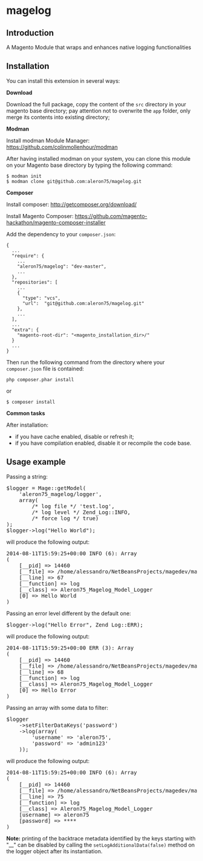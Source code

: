 magelog
=======

Introduction
------------

A Magento Module that wraps and enhances native logging functionalities 

Installation
------------

You can install this extension in several ways:

**Download**

Download the full package, copy the content of the ```src``` directory
in your magento base directory; pay attention not to overwrite
the ```app``` folder, only merge its contents into existing directory;

**Modman**

Install modman Module Manager: https://github.com/colinmollenhour/modman

After having installed modman on your system, you can clone this module on your
Magento base directory by typing the following command:

```
$ modman init
$ modman clone git@github.com:aleron75/magelog.git
```

**Composer**

Install composer: http://getcomposer.org/download/

Install Magento Composer: https://github.com/magento-hackathon/magento-composer-installer

Add the dependency to your ```composer.json```:

```
{
  ...
  "require": {
    ...
    "aleron75/magelog": "dev-master",
    ...
  },
  "repositories": [
    ...
    {
      "type": "vcs",
      "url":  "git@github.com:aleron75/magelog.git"
    },
    ...
  ],
  ...
  "extra": {
    "magento-root-dir": "<magento_installation_dir>/"
  }
  ...
}
```

Then run the following command from the directory where your ```composer.json```
file is contained:

```
php composer.phar install
```

or

```
$ composer install
```

**Common tasks**

After installation:

* if you have cache enabled, disable or refresh it;
* if you have compilation enabled, disable it or recompile the code base.

Usage example
-------------

Passing a string:

<pre>
$logger = Mage::getModel(
    'aleron75_magelog/logger',
    array(
        /* log file */ 'test.log',
        /* log level */ Zend_Log::INFO,
        /* force log */ true)
);
$logger->log("Hello World");
</pre>

will produce the following output:

<pre>
2014-08-11T15:59:25+00:00 INFO (6): Array
(
    [__pid] => 14460
    [__file] => /home/alessandro/NetBeansProjects/magedev/magento/logtest.php
    [__line] => 67
    [__function] => log
    [__class] => Aleron75_Magelog_Model_Logger
    [0] => Hello World
)
</pre>

Passing an error level different by the default one:

<pre>
$logger->log("Hello Error", Zend_Log::ERR);
</pre>

will produce the following output:

<pre>
2014-08-11T15:59:25+00:00 ERR (3): Array
(
    [__pid] => 14460
    [__file] => /home/alessandro/NetBeansProjects/magedev/magento/logtest.php
    [__line] => 68
    [__function] => log
    [__class] => Aleron75_Magelog_Model_Logger
    [0] => Hello Error
)
</pre>

Passing an array with some data to filter:

<pre>
$logger
    ->setFilterDataKeys('password')
    ->log(array(
        'username' => 'aleron75',
        'password' => 'admin123'
    ));
</pre>

will produce the following output:

<pre>
2014-08-11T15:59:25+00:00 INFO (6): Array
(
    [__pid] => 14460
    [__file] => /home/alessandro/NetBeansProjects/magedev/magento/logtest.php
    [__line] => 75
    [__function] => log
    [__class] => Aleron75_Magelog_Model_Logger
    [username] => aleron75
    [password] => ****
)
</pre>

**Note:** printing of the backtrace metadata identified by the keys starting
with "__" can be disabled by calling the <code>setLogAdditionalData(false)</code>
method on the logger object after its instantiation.